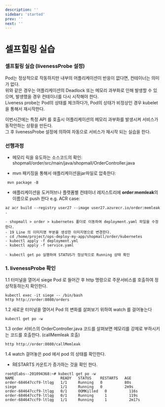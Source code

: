 ```yaml
---
description: ''
sidebar: 'started'
prev: ''
next: ''
---
```


# 셀프힐링 실습

### 셀프힐링 실습 (livenessProbe 설정)

Pod는 정상적으로 작동하지만 내부의 어플리케이션이 반응이 없다면, 컨테이너는 의미가 없다.  
위와 같은 경우는 어플리케이션의 Deadlock 또는 메모리 과부화로 인해 발생할 수 있으며, 발생했을 경우 컨테이너를 다시 시작해야 한다.  
Liveness probe는 Pod의 상태를 체크하다가, Pod의 상태가 비정상인 경우 kubelet을 통해서 재시작한다.  

이번시간에는 특정 API 를 호출시 어플리케이션의 메모리 과부화를 발생시켜 서비스가 동작안하는 상황을 만든다.  
그 후 livenessProbe 설정에 의하여 자동으로 서비스가 재시작 되는 실습을 한다.

### 선행과정
- 메모리 릭을 유도하는 소스코드의 확인: shopmall/order/src/main/java/shopmall/OrderController.java

- mvn 패키징을 통해서 애플리케이션을jar파일로 압축한다:
```
 mvn package -B
```
- 애플리케이션을 도커허브나 플랫폼별 컨테이너 레지스트리에 **order:memleak**의 이름으로 push 한다
e.g. ACR case:
```
az acr build --registry user27 --image user27.azurecr.io/order:memleak .
```
	- shopmall > order > kubernetes 폴더로 이동하여 deployment.yaml 파일을 수정한다.
	- 19 Line 의 이미지명 부분을 생성한 이미지명으로 변경한다.
	- cd /home/project/ops-deploy-my-app/shopmall/order/kubernetes
	- kubectl apply -f deployment.yml
	- kubectl apply -f service.yaml
	
	- kubectl get po 실행하여 STATUS가 정상적으로 Running 상태 확인

### 1. livenessProbe 확인

1.1 터미널을 열어서 siege Pod 로 들어간 후 http 명령으로 주문서비스를 호출하여 정상작동하는지 확인한다.
```
kubectl exec -it siege -- /bin/bash
http http://order:8080/orders	
```

1.2 새로운 터미널을 열어서 Pod 의 변화를 살펴보기 위하여 watch 를 걸어놓는다
```
kubectl get po -w
```

1.3 order 서비스의 OrderController.java 코드를 살펴보면 메모리를 강제로 부하시키는 코드를 호출한다. (callMemleak 호출)

```
http http://order:8080/callMemleak
```

1.4 watch 걸어놓은 pod 에서 pod 의 상태를 확인한다.
- RESTARTS 카운트가 증가하는 것을 확인 한다.

```
root@labs--201094368:~# kubectl get po -w
NAME                     READY   STATUS    RESTARTS   AGE
order-684647ccf9-ltlqg   1/1     Running   0          80s
siege                    1/1     Running   0          2m9s
order-684647ccf9-ltlqg   0/1     OOMKilled   0          116s
order-684647ccf9-ltlqg   0/1     Running     1          119s
order-684647ccf9-ltlqg   1/1     Running     1          2m17s
```

